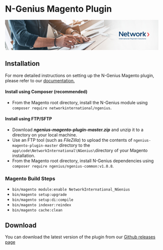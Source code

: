 # N-Genius Magento Plugin

![Banner](assets/banner.jpeg)

## Installation

For more detailed instructions on setting up the N-Genius Magento plugin, please refer to
our [documentation.](https://docs.ngenius-payments.com/docs/magento-245)

#### Install using Composer (recommended)

- From the Magento root directory, install the N-Genius module
  using ```composer require networkinternational/ngenius```.

#### Install using FTP/SFTP

- Download ***ngenius-magento-plugin-master.zip*** and unzip it to a directory on your local machine.
- Use an FTP tool (such as *FileZilla*) to upload the contents of ```ngenius-magento-plugin-master``` directory to
  the ```app\code\NetworkInternational\NGenius\```directory of your Magento installation.
- From the Magento root directory, install N-Genius dependencies
  using ```composer require ngenius/ngenius-common:v1.0.8```.

### Magento Build Steps

- ```bin/magento module:enable NetworkInternational_NGenius```
- ```bin/magento setup:upgrade```
- ```bin/magento setup:di:compile```
- ```bin/magento indexer:reindex```
- ```bin/magento cache:clean```

## Download

You can download the latest version of the plugin from
our [Github releases page](https://github.com/network-international/ngenius-magento-plugin/releases)
